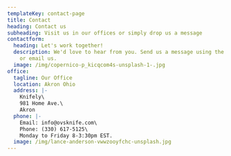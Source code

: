 ```yaml
---
templateKey: contact-page
title: Contact
heading: Contact us
subheading: Visit us in our offices or simply drop us a message
contactform:
  heading: Let's work together!
  description: We'd love to hear from you. Send us a message using the form below,
    or email us.
  image: /img/copernico-p_kicqcom4s-unsplash-1-.jpg
office:
  tagline: Our Office
  location: Akron Ohio
  address: |-
    Knifely\
    981 Home Ave.\
    Akron
  phone: |-
    Email: info@ovsknife.com\
    Phone: (330) 617-5125\
    Monday to Friday 8-3:30pm EST.
  image: /img/lance-anderson-vwwzooyfchc-unsplash.jpg
---
```

